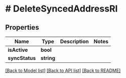 # # DeleteSyncedAddressRI

## Properties

Name | Type | Description | Notes
------------ | ------------- | ------------- | -------------
**isActive** | **bool** |  |
**syncStatus** | **string** |  |

[[Back to Model list]](../../README.md#models) [[Back to API list]](../../README.md#endpoints) [[Back to README]](../../README.md)
